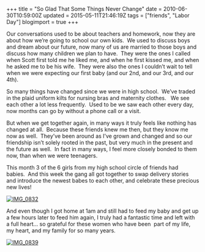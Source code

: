+++
title = "So Glad That Some Things Never Change"
date = 2010-06-30T10:59:00Z
updated = 2015-05-11T21:46:19Z
tags = ["friends", "Labor Day"]
blogimport = true 
+++

Our conversations used to be about teachers and homework, now they are about how we’re going to school our own kids.&#160; We used to discuss boys and dream about our future, now many of us are married to those boys and discuss how many children we plan to have.&#160; They were the ones I called when Scott first told me he liked me, and when he first kissed me, and when he asked me to be his wife.&#160; They were also the ones I couldn’t wait to tell when we were expecting our first baby (and our 2nd, and our 3rd, and our 4th).&#160; 

So many things have changed since we were in high school.&#160; We’ve traded in the plaid uniform kilts for nursing bras and maternity clothes.&#160;&#160; We see each other a lot less frequently.&#160; Used to be we saw each other every day, now months can go by without a phone call or a visit.&#160; 

But when we get together again, in many ways it truly feels like nothing has changed at all.&#160; Because these friends knew me then, but they know me now as well.&#160; They’ve been around as I’ve grown and changed and so our friendship isn’t solely rooted in the past, but very much in the present and the future as well.&#160; In fact in many ways, I feel more closely bonded to them now, than when we were teenagers. 

This month 3 of the 6 girls from my high school circle of friends had babies.&#160; And this week the gang all got together to swap delivery stories and introduce the newest babes to each other, and celebrate these precious new lives!&#160; 

[![IMG_0832](https://latc.s3.amazonaws.com/wp-content/uploads/2010/06/IMG_0832.jpg "IMG_0832")](https://latc.s3.amazonaws.com/wp-content/uploads/2010/06/IMG_0832.jpg) 

And even though I got home at 1am and still had to feed my baby and get up a few hours later to feed him again, I truly had a fantastic time and left with a full heart… so grateful for these women who have been&#160; part of my life, my heart, and my family for so many years.&#160; 

[![IMG_0839](https://latc.s3.amazonaws.com/wp-content/uploads/2010/06/IMG_0839.jpg "IMG_0839")](https://latc.s3.amazonaws.com/wp-content/uploads/2010/06/IMG_0839.jpg)
